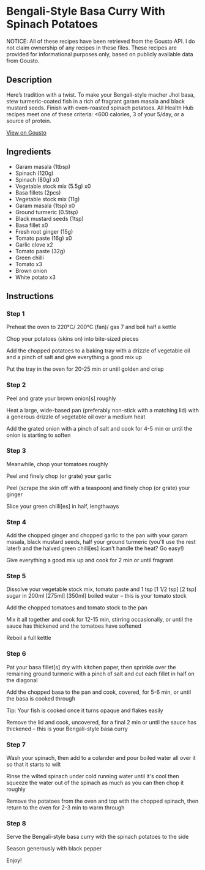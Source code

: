 # Bengali-Style Basa Curry With Spinach Potatoes

NOTICE: All of these recipes have been retrieved from the Gousto API. I do not claim ownership of any recipes in these files. These recipes are provided for informational purposes only, based on publicly available data from Gousto.

## Description

Here’s tradition with a twist. To make your Bengali-style macher Jhol basa, stew turmeric-coated fish in a rich of fragrant garam masala and black mustard seeds. Finish with oven-roasted spinach potatoes. All Health Hub recipes meet one of these criteria: <600 calories, 3 of your 5/day, or a source of protein.

[View on Gousto](https://www.gousto.co.uk/recipes/cookbook/bengali-style-basa-curry-with-spinach-potatoes)

## Ingredients

- Garam masala (1tbsp)
- Spinach (120g)
- Spinach (80g) x0
- Vegetable stock mix (5.5g) x0
- Basa fillets (2pcs)
- Vegetable stock mix (11g)
- Garam masala (1tsp) x0
- Ground turmeric (0.5tsp)
- Black mustard seeds (1tsp)
- Basa fillet x0
- Fresh root ginger (15g)
- Tomato paste (16g) x0
- Garlic clove x2
- Tomato paste (32g)
- Green chilli
- Tomato x3
- Brown onion
- White potato x3

## Instructions


### Step 1

Preheat the oven to 220°C/ 200°C (fan)/ gas 7 and boil half a kettle

Chop your potatoes (skins on) into bite-sized pieces

Add the chopped potatoes to a baking tray with a drizzle of vegetable oil and a pinch of salt and give everything a good mix up

Put the tray in the oven for 20-25 min or until golden and crisp


### Step 2

Peel and grate your brown onion[s]<span class="text-danger"> </span>roughly

Heat a large, wide-based pan (preferably non-stick with a matching lid) with a generous drizzle of vegetable oil over a medium heat

Add the grated onion with a pinch of salt and cook for 4-5 min or until the onion is starting to soften


### Step 3

Meanwhile, chop your tomatoes roughly

Peel and finely chop (or grate) your garlic

Peel (scrape the skin off with a teaspoon) and finely chop (or grate) your ginger

Slice your green chilli[es] in half, lengthways


### Step 4

Add the chopped ginger and chopped garlic to the pan with your garam masala, black mustard seeds, half your<span class="text-danger"> </span>ground turmeric (you'll use the rest later!) and the halved green chilli[es] (can't handle the heat? Go easy!)

Give everything a good mix up and cook for 2 min or until fragrant


### Step 5

Dissolve your vegetable stock mix, tomato paste and 1 tsp<span class="text-danger"> <span class="text-purple">[1 1/2 tsp]</span> [2 tsp]</span> sugar in 200ml <span class="text-purple">[275ml] </span><span class="text-danger">[350ml]</span> boiled water – this is your tomato stock

Add the chopped tomatoes and tomato stock to the pan

Mix it all together and cook for 12-15 min, stirring occasionally, or until the sauce has thickened and the tomatoes have softened

Reboil a full kettle


### Step 6

Pat your basa fillet[s] dry with kitchen paper, then sprinkle over the remaining ground turmeric with a pinch of salt and cut each fillet in half on the diagonal

Add the chopped basa to the pan and cook, covered, for 5-6 min, or until the basa is cooked through

Tip: Your fish is cooked once it turns opaque and flakes easily

Remove the lid and cook, uncovered, for a final 2 min or until the sauce has thickened – this is your Bengali-style basa curry


### Step 7

Wash your spinach, then add to a colander and pour boiled water all over it so that it starts to wilt

Rinse the wilted spinach under cold running water until it's cool then squeeze the water out of the spinach as much as you can then chop it roughly

Remove the potatoes from the oven and top with the chopped spinach, then return to the oven for 2-3 min to warm through

### Step 8

Serve the Bengali-style basa curry with the spinach potatoes to the side

Season generously with black pepper

Enjoy!

